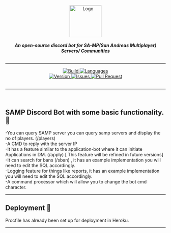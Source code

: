 <div align="center">
<img src="https://i.imgur.com/MkFud1l.png" align="center" alt="Logo" height="100">
<br>
<br>
<strong><i>An open-source discord bot for SA-MP(San Andreas Multiplayer) Servers/ Communities</i></strong>
<br>
<br>
<hr>



<a href="https://travis-ci.com/abhaysv/SAMP-Discord-Bot-Dumbledore">
    <img src="https://img.shields.io/travis/com/abhaysv/SAMP-Discord-Bot-Dumbledore.svg?style=for-the-badge" alt="Build">
</a>

<a href="https://github.com/abhaysv/SAMP-Discord-Bot-Dumbledore">
    <img src="https://img.shields.io/github/languages/top/abhaysv/SAMP-Discord-Bot-Dumbledore.svg?colorB=f0db4f&style=for-the-badge" alt="Languages">
</a>

<br>

<a href="https://github.com/abhaysv/SAMP-Discord-Bot-Dumbledore">
    <img src="https://img.shields.io/github/package-json/v/abhaysv/SAMP-Discord-Bot-Dumbledore.svg?colorB=Orange&style=for-the-badge" alt="Version">
</a>

<a href="https://github.com/abhaysv/SAMP-Discord-Bot-Dumbledore/issues">
    <img src="https://img.shields.io/github/issues/abhaysv/SAMP-Discord-Bot-Dumbledore.svg?style=for-the-badge&colorB=37f149" alt="Issues">
</a>

<a href="https://github.com/abhaysv/SAMP-Discord-Bot-Dumbledore/pulls">
    <img src="https://img.shields.io/github/issues-pr/abhaysv/SAMP-Discord-Bot-Dumbledore.svg?style=for-the-badge&colorB=37f149" alt="Pull Request">
</a>

<br>
<br>
</div>
<hr>
<br>


## SAMP Discord Bot with some basic functionality. 📍
-You can query SAMP server you can query samp servers and display the no of players. (/players)<br />
-A CMD to reply with the server IP<br />
-It has a feature similar to the application-bot where it can initiate Applications in DM. (/apply) [ This feature will be refined in future versions]<br />
-It can search for bans (/sban) , it has an example implementation you will need to edit the SQL accordingly.<br />
-Logging feature for things like reports, it has an example implementation you will need to edit the SQL accordingly.<br />
-A command processor which will allow you to change the bot cmd character.

---

## Deployment 📝
Procfile has already been set up for deployment in Heroku.

---





